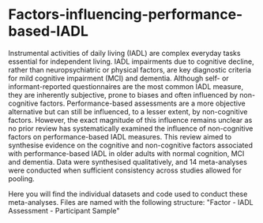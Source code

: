 # Factors-influencing-performance-based-IADL
Instrumental activities of daily living (IADL) are complex everyday tasks essential for independent living. IADL impairments due to cognitive decline, rather than neuropsychiatric or physical factors, are key diagnostic criteria for mild cognitive impairment (MCI) and dementia. Although self- or informant-reported questionnaires are the most common IADL measure, they are inherently subjective, prone to biases and often influenced by non-cognitive factors. Performance-based assessments are a more objective alternative but can still be influenced, to a lesser extent, by non-cognitive factors. However, the exact magnitude of this influence remains unclear as no prior review has systematically examined the influence of non-cognitive factors on performance-based IADL measures. This review aimed to synthesise evidence on the cognitive and non-cognitive factors associated with performance-based IADL in older adults with normal cognition, MCI and dementia. Data were synthesised qualitatively, and 14 meta-analyses were conducted when sufficient consistency across studies allowed for pooling. 

Here you will find the individual datasets and code used to conduct these meta-analyses. Files are named with the following structure: "Factor - IADL Assessment - Participant Sample"
